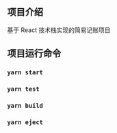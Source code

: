 ## 项目介绍
基于 React 技术栈实现的简易记账项目

## 项目运行命令
### `yarn start`
### `yarn test`
### `yarn build`
### `yarn eject`
